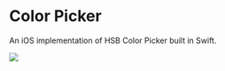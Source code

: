 # Color Picker

An iOS implementation of HSB Color Picker built in Swift.

![]("ColorPicker/Resources/color_picker_preview.png")
